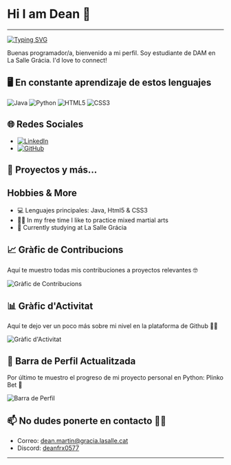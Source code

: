 # Hi I am Dean 👋
- - - - - - - - - 
[![Typing SVG](https://readme-typing-svg.herokuapp.com?color=%2336BCF7&lines=GRACIAS+POR+ENTRAR+EN+MÍ+READ.ME;DESCUBRE+MÁS+SOBRE+MÍ)](https://git.io/typing-svg)

Buenas programador/a, bienvenido a mi perfil. Soy estudiante de DAM en La Salle Grácia. I'd love to connect!

## 🖥️ En constante aprendizaje de estos lenguajes 

![Java](https://img.shields.io/badge/Java-%23F80000.svg?style=flat&logo=java&logoColor=white)
![Python](https://img.shields.io/badge/Python-3776AB?style=flat&logo=python&logoColor=white)
![HTML5](https://img.shields.io/badge/HTML5-E34F26?style=flat&logo=html5&logoColor=white)
![CSS3](https://img.shields.io/badge/CSS3-1572B6?style=flat&logo=css3&logoColor=white)

## 🌐 Redes Sociales

- [![LinkedIn](https://img.shields.io/badge/LinkedIn-0077B5?style=flat&logo=linkedin&logoColor=white)](https://www.linkedin.com/in/www.linkedin.com/in/dean-martin-garcia-70920a339)
- [![GitHub](https://img.shields.io/badge/GitHub-181717?style=flat&logo=github&logoColor=white)](https://github.com/tu-usuario/DeanMartin123)

## 🎯 Proyectos y más...

## Hobbies & More
- 💻 Lenguajes principales: Java, Html5 & CSS3
- 🤼‍♂️ In my free time I like to practice mixed martial arts
- 🏫 Currently studying at La Salle Grácia

## 📈 Gràfic de Contribucions

Aquí te muestro todas mis contribuciones a proyectos relevantes 🤓

![Gràfic de Contribucions](https://github.com/USUARIO/USUARIO/blob/main/github-contributions.svg)

## 📊 Gràfic d'Activitat

Aquí te dejo ver un poco más sobre mi nivel en la plataforma de Github 👨‍💻

![Gràfic d'Activitat](https://github-readme-stats.vercel.app/api?username=USUARIO&show_icons=true&hide_title=true&count_private=true&hide=prs&theme=radical)

## 🎯 Barra de Perfil Actualitzada

Por último te muestro el progreso de mi proyecto personal en Python: Plinko Bet 🎰

![Barra de Perfil](https://github-readme-streak-stats.herokuapp.com/?user=USUARIO&theme=radical)


## 📫 No dudes ponerte en contacto 👍🏻 

- Correo: [dean.martin@gracia.lasalle.cat](mailto:tuemail@example.com)
- Discord: [deanfrx0577](https://discord.com/users/tu_id)


--------------
